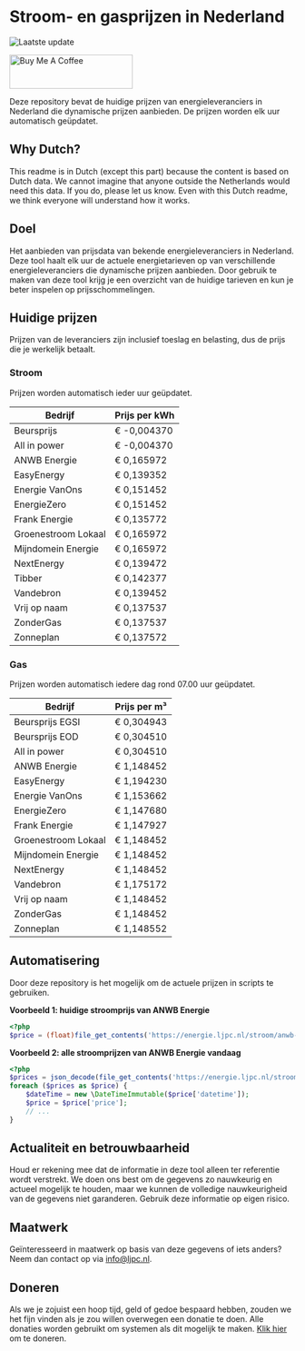 # Stroom- en gasprijzen in Nederland

![Laatste update](https://img.shields.io/badge/laatste%20update-2025--10--04%2003%3A00%20CET-brightgreen)

<a href="https://www.buymeacoffee.com/Lars-" target="_blank"><img src="https://cdn.buymeacoffee.com/buttons/v2/default-orange.png" alt="Buy Me A Coffee" height="60" style="height: 60px !important;width: 217px !important;" ></a>

Deze repository bevat de huidige prijzen van energieleveranciers in Nederland die dynamische prijzen aanbieden. De prijzen worden elk uur automatisch geüpdatet.

## Why Dutch?

This readme is in Dutch (except this part) because the content is based on Dutch data. We cannot imagine that anyone outside the Netherlands would need this data. If you do, please let us know. Even with this Dutch readme, we think
everyone will understand how it works.

## Doel

Het aanbieden van prijsdata van bekende energieleveranciers in Nederland. Deze tool haalt elk uur de actuele energietarieven op van verschillende energieleveranciers die dynamische prijzen aanbieden. Door gebruik te maken van deze tool
krijg je een overzicht van de huidige tarieven en kun je beter inspelen op prijsschommelingen.

## Huidige prijzen

Prijzen van de leveranciers zijn inclusief toeslag en belasting, dus de prijs die je werkelijk betaalt.

### Stroom

Prijzen worden automatisch ieder uur geüpdatet.

 Bedrijf | Prijs per kWh 
---------|---------------
Beursprijs | € -0,004370
All in power | € -0,004370
ANWB Energie | € 0,165972
EasyEnergy | € 0,139352
Energie VanOns | € 0,151452
EnergieZero | € 0,151452
Frank Energie | € 0,135772
Groenestroom Lokaal | € 0,165972
Mijndomein Energie | € 0,165972
NextEnergy | € 0,139472
Tibber | € 0,142377
Vandebron | € 0,139452
Vrij op naam | € 0,137537
ZonderGas | € 0,137537
Zonneplan | € 0,137572


### Gas

Prijzen worden automatisch iedere dag rond 07.00 uur geüpdatet.

 Bedrijf | Prijs per m³ 
---------|--------------
Beursprijs EGSI | € 0,304943
Beursprijs EOD | € 0,304510
All in power | € 0,304510
ANWB Energie | € 1,148452
EasyEnergy | € 1,194230
Energie VanOns | € 1,153662
EnergieZero | € 1,147680
Frank Energie | € 1,147927
Groenestroom Lokaal | € 1,148452
Mijndomein Energie | € 1,148452
NextEnergy | € 1,148452
Vandebron | € 1,175172
Vrij op naam | € 1,148452
ZonderGas | € 1,148452
Zonneplan | € 1,148552


## Automatisering

Door deze repository is het mogelijk om de actuele prijzen in scripts te gebruiken.

**Voorbeeld 1: huidige stroomprijs van ANWB Energie**

```php
<?php
$price = (float)file_get_contents('https://energie.ljpc.nl/stroom/anwb-energie-nu.txt');

```

**Voorbeeld 2: alle stroomprijzen van ANWB Energie vandaag**

```php
<?php
$prices = json_decode(file_get_contents('https://energie.ljpc.nl/stroom/all-in-power-vandaag.json'),true);
foreach ($prices as $price) {
    $dateTime = new \DateTimeImmutable($price['datetime']);
    $price = $price['price'];
    // ...
}
```

## Actualiteit en betrouwbaarheid

Houd er rekening mee dat de informatie in deze tool alleen ter referentie wordt verstrekt. We doen ons best om de gegevens zo nauwkeurig en actueel mogelijk te houden, maar we kunnen de volledige nauwkeurigheid van de gegevens niet
garanderen. Gebruik deze informatie op eigen risico.

## Maatwerk

Geïnteresseerd in maatwerk op basis van deze gegevens of iets anders? Neem dan contact op
via [info@ljpc.nl](mailto:info@ljpc.nl?subject=Energie%20prijzen).

## Doneren

Als we je zojuist een hoop tijd, geld of gedoe bespaard hebben, zouden we het fijn vinden als je zou willen overwegen een
donatie te doen. Alle donaties worden gebruikt om systemen als dit mogelijk te
maken. [Klik hier](https://www.buymeacoffee.com/Lars-) om te doneren.
